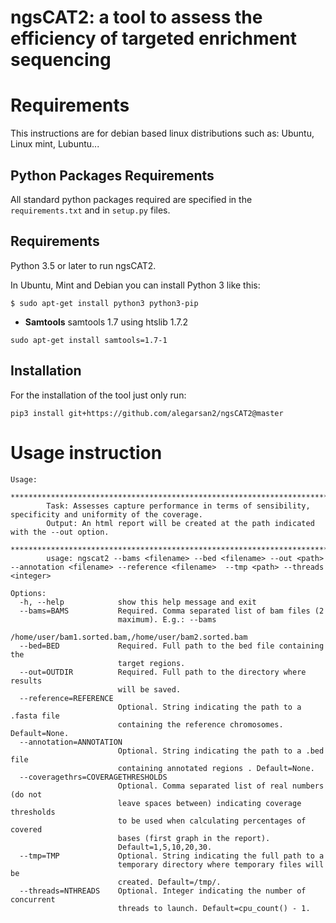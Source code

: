 ngsCAT2: a tool to assess the efficiency of targeted enrichment sequencing
=======================================


# Requirements
This instructions are for debian based linux distributions such as: Ubuntu, Linux mint, Lubuntu...  


## Python Packages Requirements

All standard python packages required are specified in
the `requirements.txt` and in `setup.py` files.

Requirements
------------

Python 3.5 or later to run ngsCAT2.

In Ubuntu, Mint and Debian you can install Python 3 like this:

    $ sudo apt-get install python3 python3-pip
    
- **Samtools**
samtools 1.7 using htslib 1.7.2
```
sudo apt-get install samtools=1.7-1

```
## 

## Installation
For the installation of the tool just only run:

```
pip3 install git+https://github.com/alegarsan2/ngsCAT2@master
```
# Usage instruction

```
Usage: 	
       	****************************************************************************************************************
       	Task: Assesses capture performance in terms of sensibility, specificity and uniformity of the coverage.
       	Output: An html report will be created at the path indicated with the --out option.
       	*****************************************************************************************************************
       	usage: ngscat2 --bams <filename> --bed <filename> --out <path> --annotation <filename> --reference <filename>  --tmp <path> --threads <integer>

Options:
  -h, --help            show this help message and exit
  --bams=BAMS           Required. Comma separated list of bam files (2
                        maximum). E.g.: --bams
                        /home/user/bam1.sorted.bam,/home/user/bam2.sorted.bam
  --bed=BED             Required. Full path to the bed file containing the
                        target regions.
  --out=OUTDIR          Required. Full path to the directory where results
                        will be saved.
  --reference=REFERENCE
                        Optional. String indicating the path to a .fasta file
                        containing the reference chromosomes. Default=None.
  --annotation=ANNOTATION
                        Optional. String indicating the path to a .bed file
                        containing annotated regions . Default=None.
  --coveragethrs=COVERAGETHRESHOLDS
                        Optional. Comma separated list of real numbers (do not
                        leave spaces between) indicating coverage thresholds
                        to be used when calculating percentages of covered
                        bases (first graph in the report).
                        Default=1,5,10,20,30.
  --tmp=TMP             Optional. String indicating the full path to a
                        temporary directory where temporary files will be
                        created. Default=/tmp/.
  --threads=NTHREADS    Optional. Integer indicating the number of concurrent
                        threads to launch. Default=cpu_count() - 1.
```



